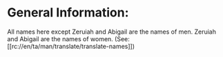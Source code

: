 # General Information:

All names here except Zeruiah and Abigail are the names of men. Zeruiah and Abigail are the names of women. (See: [[rc://en/ta/man/translate/translate-names]])

